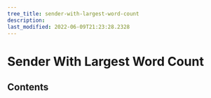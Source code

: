 ```yaml
---
tree_title: sender-with-largest-word-count
description: 
last_modified: 2022-06-09T21:23:28.2328
---
```


# Sender With Largest Word Count

## Contents
